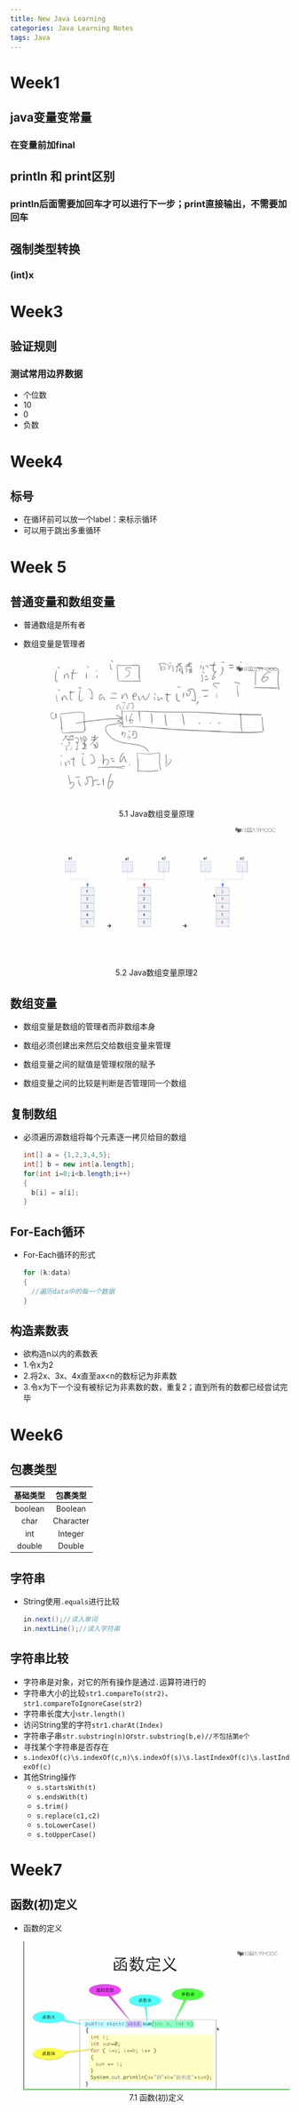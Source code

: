 ```yaml
---
title: New Java Learning
categories: Java Learning Notes
tags: Java
---
```




# Week1

## java变量变常量

### 在变量前加final



## println 和 print区别

### println后面需要加回车才可以进行下一步；print直接输出，不需要加回车



## 强制类型转换

###  (int)x

<!-- more -->

# Week3

## 验证规则

### 测试常用边界数据

* 个位数
* 10
* 0
* 负数



# Week4

## 标号

* 在循环前可以放一个label：来标示循环
* 可以用于跳出多重循环



# Week 5

## 普通变量和数组变量

* 普通数组是所有者

* 数组变量是管理者

  <center>
      <img src = "https://raw.githubusercontent.com/juedoujiang/PictureBed/main/NewJavaLearning/5.1普通变量和数组变量1.png">
      <center>5.1 Java数组变量原理</center>
  </center>

  <center>
      <img src="https://raw.githubusercontent.com/juedoujiang/PictureBed/main/NewJavaLearning/5.2普通变量和数组变量2.png">
      <center>5.2 Java数组变量原理2</center>
  </center>



## 数组变量

* 数组变量是数组的管理者而非数组本身

* 数组必须创建出来然后交给数组变量来管理

* 数组变量之间的赋值是管理权限的赋予

* 数组变量之间的比较是判断是否管理同一个数组

## 复制数组

* 必须遍历源数组将每个元素逐一拷贝给目的数组

  ```java
  int[] a = {1,2,3,4,5};
  int[] b = new int[a.length];
  for(int i=0;i<b.length;i++)
  {
  	b[i] = a[i];
  }
  ```

## For-Each循环

* For-Each循环的形式

  ```java
  for (k:data)
  {
  	//遍历data中的每一个数据
  }
  ```


##  构造素数表

* 欲构造n以内的素数表
* 1.令x为2
* 2.将2x、3x、4x直至ax<n的数标记为非素数
* 3.令x为下一个没有被标记为非素数的数，重复2；直到所有的数都已经尝试完毕

# Week6

## 包裹类型

| 基础类型 | 包裹类型  |
| :------: | :-------: |
| boolean  |  Boolean  |
|   char   | Character |
|   int    |  Integer  |
|  double  |  Double   |

## 字符串

* String使用`.equals`进行比较

  ```java
  in.next();//读入单词
  in.nextLine();//读入字符串
  ```

  

## 字符串比较

* 字符串是对象，对它的所有操作是通过`.`运算符进行的
* 字符串大小的比较`str1.compareTo(str2)`、`str1.compareToIgnoreCase(str2)`
* 字符串长度大小`str.length()`
* 访问String里的字符`str1.charAt(Index)`
* 字符串子串`str.substring(n)`or`str.substring(b,e)//不包括第e个`
* 寻找某个字符串是否存在
* `s.indexOf(c)\s.indexOf(c,n)\s.indexOf(s)\s.lastIndexOf(c)\s.lastIndexOf(c)`
* 其他String操作
  * `s.startsWith(t)`
  * `s.endsWith(t)`
  * `s.trim()`
  * `s.replace(c1,c2)`
  * `s.toLowerCase()`
  * `s.toUpperCase()`



# Week7

## 函数(初)定义

* 函数的定义

  <center>
      <img src = "https://raw.githubusercontent.com/juedoujiang/PictureBed/main/NewJavaLearning/7.1函数(初)定义.png">
      <center>7.1 函数(初)定义</center>
  </center>

  
  
